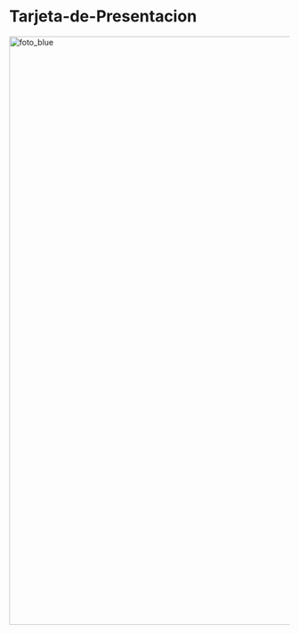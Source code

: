 # Tarjeta-de-Presentacion
<img width="992" height="1056" alt="foto_blue" src="https://github.com/user-attachments/assets/a7582566-57f5-4e42-a7e7-6af0753a4e0d" />

